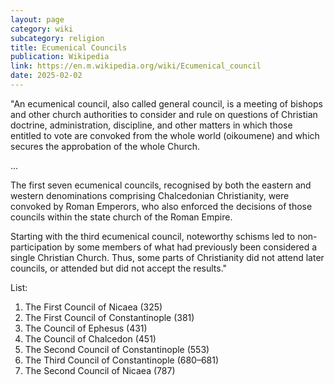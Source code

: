 ```yaml
---
layout: page
category: wiki
subcategory: religion
title: Ecumenical Councils
publication: Wikipedia
link: https://en.m.wikipedia.org/wiki/Ecumenical_council
date: 2025-02-02
---
```


"An ecumenical council, also called general council, is a meeting of bishops and other church authorities to consider and rule on questions of Christian doctrine, administration, discipline, and other matters in which those entitled to vote are convoked from the whole world (oikoumene) and which secures the approbation of the whole Church.

...

The first seven ecumenical councils, recognised by both the eastern and western denominations comprising Chalcedonian Christianity, were convoked by Roman Emperors, who also enforced the decisions of those councils within the state church of the Roman Empire.

Starting with the third ecumenical council, noteworthy schisms led to non-participation by some members of what had previously been considered a single Christian Church. Thus, some parts of Christianity did not attend later councils, or attended but did not accept the results."

List:

1. The First Council of Nicaea (325)
2. The First Council of Constantinople (381)
3. The Council of Ephesus (431)
4. The Council of Chalcedon (451)
5. The Second Council of Constantinople (553)
6. The Third Council of Constantinople (680–681)
7. The Second Council of Nicaea (787)
